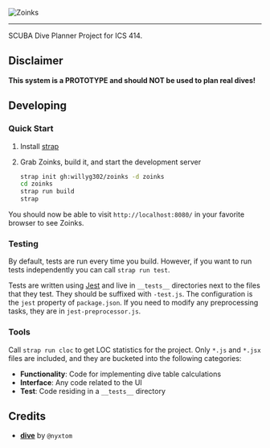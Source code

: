 ![Zoinks](https://raw.github.com/willyg302/zoinks/master/zoinks-logo.png "Zoinks, like hey SCUBA!")

---

SCUBA Dive Planner Project for ICS 414.

## Disclaimer

**This system is a PROTOTYPE and should NOT be used to plan real dives!**

## Developing

### Quick Start

1. Install [strap](https://github.com/willyg302/strap.py)

2. Grab Zoinks, build it, and start the development server

   ```bash
   strap init gh:willyg302/zoinks -d zoinks
   cd zoinks
   strap run build
   strap
   ```

You should now be able to visit `http://localhost:8080/` in your favorite browser to see Zoinks.

### Testing

By default, tests are run every time you build. However, if you want to run tests independently you can call `strap run test`.

Tests are written using [Jest](http://facebook.github.io/jest/) and live in `__tests__` directories next to the files that they test. They should be suffixed with `-test.js`. The configuration is the `jest` property of `package.json`. If you need to modify any preprocessing tasks, they are in `jest-preprocessor.js`.

### Tools

Call `strap run cloc` to get LOC statistics for the project. Only `*.js` and `*.jsx` files are included, and they are bucketed into the following categories:

- **Functionality**: Code for implementing dive table calculations
- **Interface**: Any code related to the UI
- **Test**: Code residing in a `__tests__` directory

## Credits

- **[dive](https://github.com/nyxtom/dive)** by `@nyxtom`

